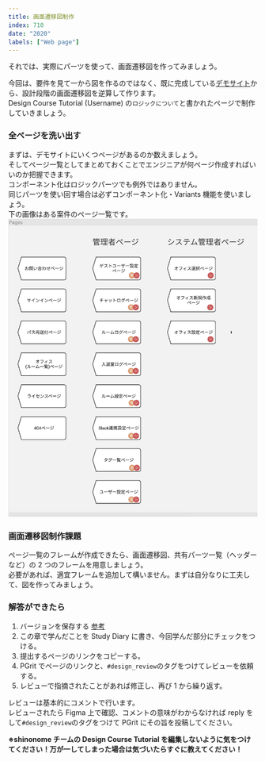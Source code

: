 ```yaml
---
title: 画面遷移図制作
index: 710
date: "2020"
labels: ["Web page"]
---
```


それでは、実際にパーツを使って、画面遷移図を作ってみましょう。

今回は、要件を見て一から図を作るのではなく、既に完成している[デモサイト](https://demo.tcd-theme.com/tcd063/)から、設計段階の画面遷移図を逆算して作ります。  
Design Course Tutorial (Username) の`ロジックについて`と書かれたページで制作していきましょう。

### 全ページを洗い出す

まずは、デモサイトにいくつページがあるのか数えましょう。  
そしてページ一覧としてまとめておくことでエンジニアが何ページ作成すればいいのか把握できます。  
コンポーネント化はロジックパーツでも例外ではありません。  
同じパーツを使い回す場合は必ずコンポーネント化・Variants 機能を使いましょう。  
下の画像はある案件のページ一覧です。
![pages](./img/pages.png)

### 画面遷移図制作課題

ページ一覧のフレームが作成できたら、画面遷移図、共有パーツ一覧（ヘッダーなど）の 2 つのフレームを用意しましょう。  
必要があれば、適宜フレームを追加して構いません。まずは自分なりに工夫して、図を作ってみましょう。

### 解答ができたら

1. バージョンを保存する [参考](https://design-basic.netlify.app/figma/section2-3/)
2. この章で学んだことを Study Diary に書き、今回学んだ部分にチェックをつける。
3. 提出するページのリンクをコピーする。
4. PGrit でページのリンクと、`#design_review`のタグをつけてレビューを依頼する。
5. レビューで指摘されたことがあれば修正し、再び 1 から繰り返す。

レビューは基本的にコメントで行います。  
レビューされたら Figma 上で確認、コメントの意味がわからなければ reply をして`#design_review`のタグをつけて PGrit にその旨を投稿してください。

**※shinonome チームの Design Course Tutorial を編集しないように気をつけてください！万が一してしまった場合は気づいたらすぐに教えてください！**
